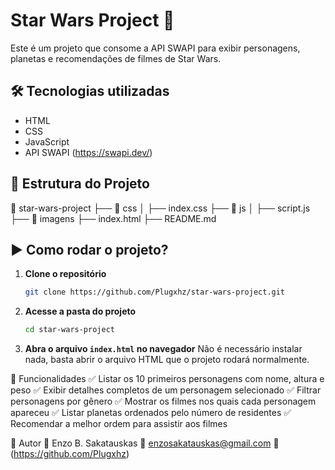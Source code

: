 # Star Wars Project 🚀

Este é um projeto que consome a API SWAPI para exibir personagens, planetas e recomendações de filmes de Star Wars.

## 🛠 Tecnologias utilizadas

- HTML  
- CSS  
- JavaScript  
- API SWAPI (https://swapi.dev/)

## 📂 Estrutura do Projeto

📁 star-wars-project
├── 📁 css
│ ├── index.css
├── 📁 js
│ ├── script.js
├── 📁 imagens
├── index.html
├── README.md


## ▶️ Como rodar o projeto?

1. **Clone o repositório**  
   ```bash
   git clone https://github.com/Plugxhz/star-wars-project.git

2. **Acesse a pasta do projeto**
   ```bash
   cd star-wars-project

3. **Abra o arquivo ```index.html``` no navegador**
   Não é necessário instalar nada, basta abrir o arquivo HTML que o projeto rodará normalmente.

📜 Funcionalidades
✅ Listar os 10 primeiros personagens com nome, altura e peso
✅ Exibir detalhes completos de um personagem selecionado
✅ Filtrar personagens por gênero
✅ Mostrar os filmes nos quais cada personagem apareceu
✅ Listar planetas ordenados pelo número de residentes
✅ Recomendar a melhor ordem para assistir aos filmes

📌 Autor
👤 Enzo B. Sakatauskas
📧 enzosakatauskas@gmail.com
🔗 (https://github.com/Plugxhz)
